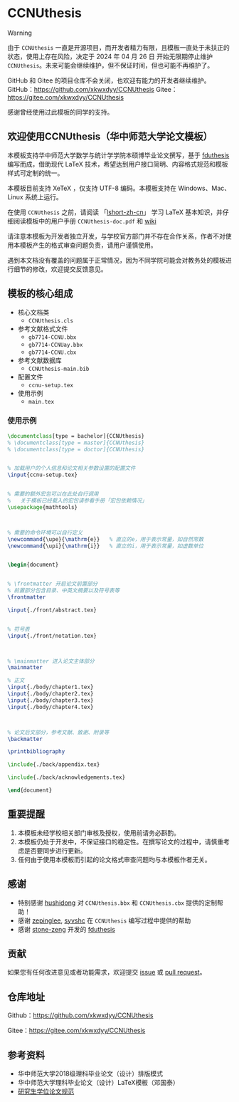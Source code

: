 # CCNUthesis

> [!WARNING]
> 由于 `CCNUthesis` 一直是开源项目，而开发者精力有限，且模板一直处于未扶正的状态，使用上存在风险，决定于 2024 年 04 月 26 日 开始无限期停止维护 `CCNUthesis`。未来可能会继续维护，但不保证时间，但也可能不再维护了。
> 
> GitHub 和 Gitee 的项目仓库不会关闭，也欢迎有能力的开发者继续维护。
> GitHub：https://github.com/xkwxdyy/CCNUthesis
> Gitee：https://gitee.com/xkwxdyy/CCNUthesis
> 
> 感谢曾经使用过此模板的同学的支持。


## 欢迎使用CCNUthesis（华中师范大学论文模板）

本模板支持华中师范大学数学与统计学学院本硕博毕业论文撰写，基于 [fduthesis](https://github.com/stone-zeng/fduthesis) 编写而成，借助现代 LaTeX 技术，希望达到用户接口简明、内容格式规范和模板样式可定制的统一。

本模板目前支持 XeTeX ，仅支持 UTF-8 编码。本模板支持在 Windows、Mac、Linux 系统上运行。

在使用 `CCNUthesis` 之前，请阅读 「[lshort-zh-cn](https://ctan.math.illinois.edu/info/lshort/chinese/lshort-zh-cn.pdf)」 学习 LaTeX 基本知识，并仔细阅读模板中的用户手册 `CCNUthesis-doc.pdf` 和 [wiki](https://gitee.com/xkwxdyy/CCNUthesis/wikis/%E7%94%A8%E6%88%B7%E5%BF%85%E8%AF%BB)

请注意本模板为开发者独立开发，与学校官方部门并不存在合作关系，作者不对使用本模板产生的格式审查问题负责，请用户谨慎使用。

遇到本文档没有覆盖的问题属于正常情况，因为不同学院可能会对教务处的模板进行细节的修改，欢迎提交反馈意见。

## 模板的核心组成

- 核心文档类
  - `CCNUthesis.cls`
- 参考文献格式文件
  - `gb7714-CCNU.bbx`
  - `gb7714-CCNUay.bbx`
  - `gb7714-CCNU.cbx`
- 参考文献数据库
  - `CCNUthesis-main.bib`
- 配置文件
  - `ccnu-setup.tex`
- 使用示例
  - `main.tex`

### 使用示例

```latex
\documentclass[type = bachelor]{CCNUthesis}
% \documentclass[type = master]{CCNUthesis}
% \documentclass[type = doctor]{CCNUthesis}


% 加载用户的个人信息和论文相关参数设置的配置文件
\input{ccnu-setup.tex}


% 需要的额外宏包可以在此处自行调用
%   关于模板已经载入的宏包请参看手册「宏包依赖情况」
\usepackage{mathtools}



% 需要的命令环境可以自行定义
\newcommand{\upe}{\mathrm{e}}   % 直立的e，用于表示常量，如自然常数      
\newcommand{\upi}{\mathrm{i}}   % 直立的i，用于表示常量，如虚数单位


\begin{document}


% \frontmatter 开启论文前置部分
% 前置部分包含目录、中英文摘要以及符号表等
\frontmatter

\input{./front/abstract.tex}


% 符号表
\input{./front/notation.tex}



% \mainmatter 进入论文主体部分
\mainmatter

% 正文
\input{./body/chapter1.tex}
\input{./body/chapter2.tex}
\input{./body/chapter3.tex}
\input{./body/chapter4.tex}



% 论文后文部分，参考文献、致谢、附录等
\backmatter

\printbibliography

\include{./back/appendix.tex}

\include{./back/acknowledgements.tex}

\end{document}
```


## 重要提醒

1. 本模板未经学校相关部门审核及授权，使用前请务必斟酌。
2. 本模板仍处于开发中，不保证接口的稳定性。在撰写论文的过程中，请慎重考虑是否要同步进行更新。
3. 任何由于使⽤本模板⽽引起的论⽂格式审查问题均与本模板作者⽆关。


## 感谢

- 特别感谢 [hushidong](https://github.com/hushidong) 对 `CCNUthesis.bbx` 和 `CCNUthesis.cbx` 提供的定制帮助！
- 感谢 [zepinglee](https://github.com/zepinglee), [syvshc](https://github.com/syvshc) 在 `CCNUthesis` 编写过程中提供的帮助
- 感谢 [stone-zeng](https://github.com/stone-zeng) 开发的 [fduthesis](https://github.com/stone-zeng/fduthesis)

## 贡献

如果您有任何改进意见或者功能需求，欢迎提交 [issue](https://gitee.com/xkwxdyy/CCNUthesis/issues) 或 [pull request](https://gitee.com/xkwxdyy/CCNUthesis/pulls)。

## 仓库地址

Github：https://github.com/xkwxdyy/CCNUthesis

Gitee：https://gitee.com/xkwxdyy/CCNUthesis

## 参考资料

- 华中师范大学2018级理科毕业论文（设计）排版模式
- 华中师范大学理科毕业论文（设计）LaTeX模板（邓国泰）
- [研究生学位论文规范](http://gs.ccnu.edu.cn/info/1049/1398.htm)